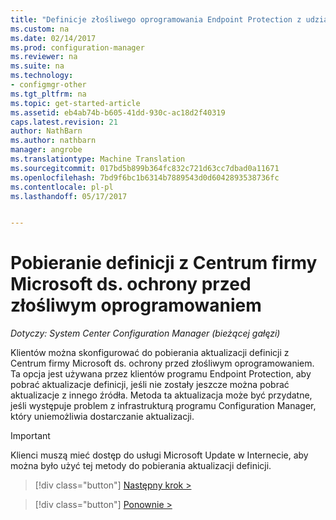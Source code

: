 ```yaml
---
title: "Definicje złośliwego oprogramowania Endpoint Protection z udziału sieciowego | Dokumentacja firmy Microsoft"
ms.custom: na
ms.date: 02/14/2017
ms.prod: configuration-manager
ms.reviewer: na
ms.suite: na
ms.technology:
- configmgr-other
ms.tgt_pltfrm: na
ms.topic: get-started-article
ms.assetid: eb4ab74b-b605-41dd-930c-ac18d2f40319
caps.latest.revision: 21
author: NathBarn
ms.author: nathbarn
manager: angrobe
ms.translationtype: Machine Translation
ms.sourcegitcommit: 017bd5b899b364fc832c721d63cc7dbad0a11671
ms.openlocfilehash: 7bd9f6bc1b6314b7889543d0d6042893538736fc
ms.contentlocale: pl-pl
ms.lasthandoff: 05/17/2017


---
```


# <a name="using-the-microsoft-malware-protection-center-to-download-definitions"></a>Pobieranie definicji z Centrum firmy Microsoft ds. ochrony przed złośliwym oprogramowaniem

*Dotyczy: System Center Configuration Manager (bieżącej gałęzi)*

 Klientów można skonfigurować do pobierania aktualizacji definicji z Centrum firmy Microsoft ds. ochrony przed złośliwym oprogramowaniem. Ta opcja jest używana przez klientów programu Endpoint Protection, aby pobrać aktualizacje definicji, jeśli nie zostały jeszcze można pobrać aktualizacje z innego źródła. Metoda ta aktualizacja może być przydatne, jeśli występuje problem z infrastrukturą programu Configuration Manager, który uniemożliwia dostarczanie aktualizacji.

> [!IMPORTANT]
>  Klienci muszą mieć dostęp do usługi Microsoft Update w Internecie, aby można było użyć tej metody do pobierania aktualizacji definicji.


> [!div class="button"]
[Następny krok >](endpoint-antimalware-policies.md)

> [!div class="button"]
[Ponownie >](endpoint-configure-alerts.md)

